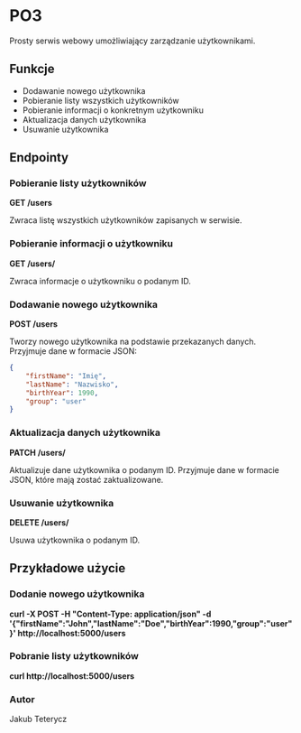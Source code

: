 # PO3

Prosty serwis webowy umożliwiający zarządzanie użytkownikami.

## Funkcje

- Dodawanie nowego użytkownika
- Pobieranie listy wszystkich użytkowników
- Pobieranie informacji o konkretnym użytkowniku
- Aktualizacja danych użytkownika
- Usuwanie użytkownika

## Endpointy

### Pobieranie listy użytkowników
**GET /users**

Zwraca listę wszystkich użytkowników zapisanych w serwisie.

### Pobieranie informacji o użytkowniku
**GET /users/<id>**

Zwraca informacje o użytkowniku o podanym ID.

### Dodawanie nowego użytkownika
**POST /users**


Tworzy nowego użytkownika na podstawie przekazanych danych. Przyjmuje dane w formacie JSON:

```json
{
    "firstName": "Imię",
    "lastName": "Nazwisko",
    "birthYear": 1990,
    "group": "user"
}
```

### Aktualizacja danych użytkownika
**PATCH /users/<id>**

Aktualizuje dane użytkownika o podanym ID. Przyjmuje dane w formacie JSON, które mają zostać zaktualizowane.

### Usuwanie użytkownika
**DELETE /users/<id>**

Usuwa użytkownika o podanym ID.

## Przykładowe użycie

### Dodanie nowego użytkownika

**curl -X POST -H "Content-Type: application/json" -d '{"firstName":"John","lastName":"Doe","birthYear":1990,"group":"user"}' http://localhost:5000/users**

### Pobranie listy użytkowników

**curl http://localhost:5000/users**

### Autor

Jakub Teterycz




